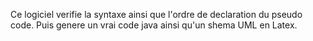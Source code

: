 Ce logiciel verifie la syntaxe ainsi que l'ordre de declaration du pseudo code.
Puis genere un vrai code java ainsi qu'un shema UML en Latex.
